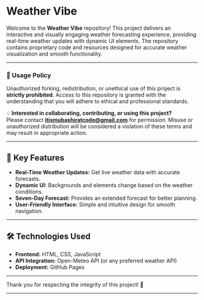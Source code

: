 

# Weather Vibe  

Welcome to the **Weather Vibe** repository! This project delivers an interactive and visually engaging weather forecasting experience, providing real-time weather updates with dynamic UI elements. The repository contains proprietary code and resources designed for accurate weather visualization and smooth functionality.  

---

### 🚫 Usage Policy  
Unauthorized forking, redistribution, or unethical use of this project is **strictly prohibited**. Access to this repository is granted with the understanding that you will adhere to ethical and professional standards.  

💡 **Interested in collaborating, contributing, or using this project?**  
Please contact **[itismubashiratcode@gmail.com](mailto:itismubashiratcode@gmail.com)** for permission. Misuse or unauthorized distribution will be considered a violation of these terms and may result in appropriate action.  

---

## 🌟 Key Features  
- **Real-Time Weather Updates:** Get live weather data with accurate forecasts.  
- **Dynamic UI:** Backgrounds and elements change based on the weather conditions.  
- **Seven-Day Forecast:** Provides an extended forecast for better planning.  
- **User-Friendly Interface:** Simple and intuitive design for smooth navigation.  

---

## 🛠️ Technologies Used  
- **Frontend:** HTML, CSS, JavaScript  
- **API Integration:** Open-Meteo API (or any preferred weather API)  
- **Deployment:** GitHub Pages  

---

Thank you for respecting the integrity of this project! 🚀  

---

